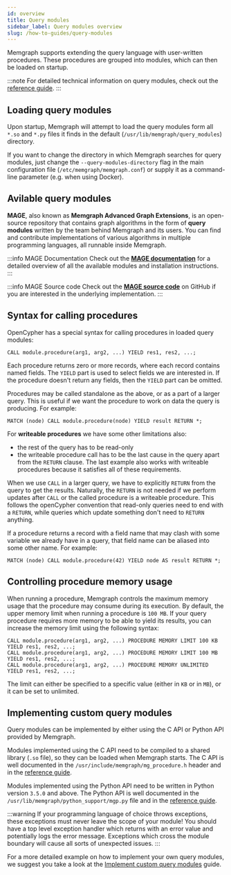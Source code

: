 ```yaml
---
id: overview
title: Query modules
sidebar_label: Query modules overview
slug: /how-to-guides/query-modules
---
```


Memgraph supports extending the query language with user-written procedures.
These procedures are grouped into modules, which can then be loaded on startup.

:::note
For detailed technical information on query modules, check out the
[reference guide](/reference-guide/query-modules/overview.md).
:::

## Loading query modules

Upon startup, Memgraph will attempt to load the query modules form all `*.so`
and `*.py` files it finds in the default (`/usr/lib/memgraph/query_modules`)
directory.

If you want to change the directory in which Memgraph searches for query
modules, just change the `--query-modules-directory` flag in the main
configuration file (`/etc/memgraph/memgraph.conf`) or supply it as a
command-line parameter (e.g. when using Docker).

## Avilable query modules

**MAGE**, also known as **Memgraph Advanced Graph Extensions**, is an
open-source repository that contains graph algorithms in the form of **query
modules** written by the team behind Memgraph and its users. You can find and
contribute implementations of various algorithms in multiple programming
languages, all runnable inside Memgraph.

:::info MAGE Documentation
Check out the **[MAGE documentation](/mage)** for a
detailed overview of all the available modules and installation instructions.
:::

:::info MAGE Source code
Check out the **[MAGE source
code](https://github.com/memgraph/mage)** on GitHub if you are interested in the
underlying implementation.
:::

## Syntax for calling procedures

OpenCypher has a special syntax for calling procedures in loaded query modules:

```cypher
CALL module.procedure(arg1, arg2, ...) YIELD res1, res2, ...;
```

Each procedure returns zero or more records, where each record contains named
fields. The `YIELD` part is used to select fields we are interested in. If the
procedure doesn't return any fields, then the `YIELD` part can be omitted.

Procedures may be called standalone as the above, or as a part of a larger
query. This is useful if we want the procedure to work on data the query is
producing. For example:

```cypher
MATCH (node) CALL module.procedure(node) YIELD result RETURN *;
```

For **writeable procedures** we have some other limitations also:

* the rest of the query has to be read-only
* the writeable procedure call has to be the last cause in the query apart from
  the `RETURN` clause. The last example also works with writeable procedures
  because it satisfies all of these requirements.

When we use `CALL` in a larger query, we have to explicitly `RETURN` from the
query to get the results. Naturally, the `RETURN` is not needed if we perform
updates after `CALL` or the called procedure is a writeable procedure. This
follows the openCypher convention that read-only queries need to end with a
`RETURN`, while queries which update something don't need to `RETURN` anything.

If a procedure returns a record with a field name that may clash with some
variable we already have in a query, that field name can be aliased into some
other name. For example:

```cypher
MATCH (node) CALL module.procedure(42) YIELD node AS result RETURN *;
```

## Controlling procedure memory usage

When running a procedure, Memgraph controls the maximum memory usage that the
procedure may consume during its execution.  By default, the upper memory limit
when running a procedure is `100 MB`.  If your query procedure requires more
memory to be able to yield its results, you can increase the memory limit using
the following syntax:

```cypher
CALL module.procedure(arg1, arg2, ...) PROCEDURE MEMORY LIMIT 100 KB YIELD res1, res2, ...;
CALL module.procedure(arg1, arg2, ...) PROCEDURE MEMORY LIMIT 100 MB YIELD res1, res2, ...;
CALL module.procedure(arg1, arg2, ...) PROCEDURE MEMORY UNLIMITED YIELD res1, res2, ...;
```

The limit can either be specified to a specific value (either in `KB` or in
`MB`), or it can be set to unlimited.

## Implementing custom query modules

Query modules can be implemented by either using the C API or Python API
provided by Memgraph.

Modules implemented using the C API need to be compiled to a shared library
(`.so` file), so they can be loaded when Memgraph starts.  The C API is well
documented in the `/usr/include/memgraph/mg_procedure.h` header and in the
[reference guide](/reference-guide/query-modules/api/c-api/overview.md).

Modules implemented using the Python API need to be written in Python version
`3.5.0` and above. The Python API is well documented in the
`/usr/lib/memgraph/python_support/mgp.py` file and in the [reference
guide](/reference-guide/query-modules/api/python-api.md).

:::warning
If your programming language of choice throws
exceptions, these exceptions must never leave the scope of your module! You
should have a top level exception handler which returns with an error value and
potentially logs the error message. Exceptions which cross the module boundary
will cause all sorts of unexpected issues.
:::

For a more detailed example on how to implement your own query modules, we
suggest you take a look at the [Implement custom query
modules](/how-to-guides/query-modules/implement-query-modules.md)
guide.
